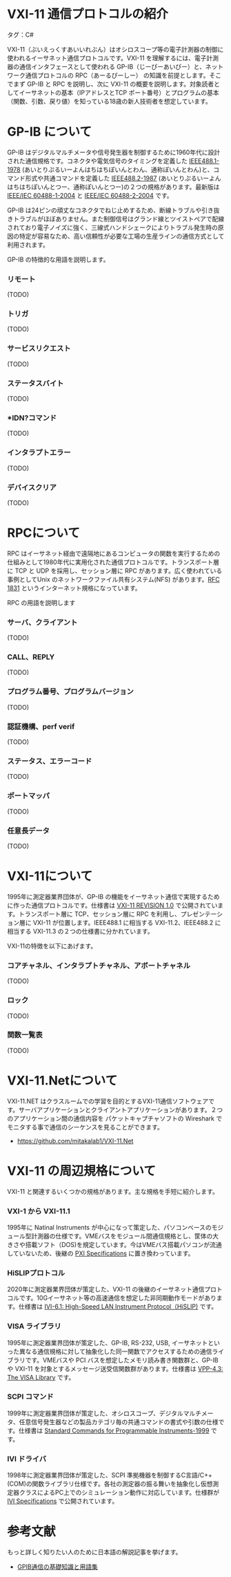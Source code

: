 # VXI-11 通信プロトコルの紹介
タグ：C#

VXI-11（ぶいえっくすあいいれぶん）はオシロスコープ等の電子計測器の制御に使われるイーサネット通信プロトコルです。VXI-11 を理解するには、電子計測器の通信インタフェースとして使われる GP-IB（じーぴーあいびー）と、ネットワーク通信プロトコルの RPC（あーるぴーしー） の知識を前提とします。そこでまず GP-IB と RPC を説明し、次に VXI-11 の概要を説明します。対象読者としてイーサネットの基本（IPアドレスとTCP ポート番号）とプログラムの基本（関数、引数、戻り値）を知っている18歳の新人技術者を想定しています。

# GP-IB について

GP-IB はデジタルマルチメータや信号発生器を制御するために1960年代に設計された通信規格です。コネクタや電気信号のタイミングを定義した [IEEE488.1-1978](https://standards.ieee.org/ieee/488/6465/) (あいとりぷるいーよんはちはちぽいんとわん、通称ぽいんとわん)と、コマンド形式や共通コマンドを定義した [IEEE488.2-1987](https://standards.ieee.org/ieee/488.2/717/) (あいとりぷるいーよんはちはちぽいんとつー、通称ぽいんとつー)の２つの規格があります。最新版は [IEEE/IEC 60488-1-2004](https://standards.ieee.org/ieee/60488-1/3686/) と [IEEE/IEC 60488-2-2004](https://standards.ieee.org/ieee/60488-2/3632/) です。

GP-IB は24ピンの頑丈なコネクタでねじ止めするため、断線トラブルや引き抜きトラブルがほぼありません。また制御信号はグランド線とツイストぺアで配線されており電子ノイズに強く、三線式ハンドシェークによりトラブル発生時の原因の特定が容易なため、高い信頼性が必要な工場の生産ラインの通信方式として利用されます。

GP-IB の特徴的な用語を説明します。

### リモート
(TODO)
### トリガ
(TODO)
### サービスリクエスト
(TODO)
### ステータスバイト
(TODO)
### *IDN?コマンド
(TODO)
### インタラプトエラー
(TODO)
### デバイスクリア
(TODO)

# RPCについて

RPC はイーサネット経由で遠隔地にあるコンピュータの関数を実行するための仕組みとして1980年代に実用化された通信プロトコルです。トランスポート層に TCP と UDP を採用し、セッション層に RPC があります。広く使われている事例としてUnix のネットワークファイル共有システム(NFS) があります。[RFC 1831](https://www.rfc-editor.org/rfc/rfc1831) というインターネット規格になっています。

RPC の用語を説明します
### サーバ、クライアント
(TODO)
### CALL、REPLY
(TODO)
### プログラム番号、プログラムバージョン
(TODO)
### 認証機構、perf verif
(TODO)
### ステータス、エラーコード
(TODO)
### ポートマッパ
(TODO)
### 任意長データ
(TODO)

# VXI-11について

1995年に測定器業界団体が、GP-IB の機能をイーサネット通信で実現するために作った通信プロトコルです。仕様書は [VXI-11 REVISION 1.0](https://www.vxibus.org/specifications.html) で公開されています。トランスポート層に TCP、セッション層に RPC を利用し、プレゼンテーション層に VXI-11 が位置します。IEEE488.1 に相当する VXI-11.2、IEEE488.2 に相当する VXI-11.3 の２つの仕様書に分かれています。

VXI-11の特徴を以下にあげます。

### コアチャネル、インタラプトチャネル、アボートチャネル
(TODO)
### ロック
(TODO)
### 関数一覧表
(TODO)

# VXI-11.Netについて

VXI-11.NET はクラスルームでの学習を目的とするVXI-11通信ソフトウェアです。サーバアプリケーションとクライアントアプリケーションがあります。２つのアプリケーション間の通信内容を パケットキャプチャソフトの Wireshark でモニタする事で通信のシーケンスを見ることができます。
- https://github.com/mitakalab1/VXI-11.Net

# VXI-11 の周辺規格について

VXI-11 と関連するいくつかの規格があります。主な規格を手短に紹介します。

### VXI-1 から VXI-11.1
1995年に Natinal Instruments が中心になって策定した、パソコンベースのモジュール型計測器の仕様です。VMEバスをモジュール間通信規格とし、筐体の大きさや搭載ソフト（DOS)を規定しています。今はVMEバス搭載パソコンが流通していないため、後継の [PXI Specifications](https://www.pxisa.org/) に置き換わっています。 

### HiSLIPプロトコル
2020年に測定器業界団体が策定した、VXI-11 の後継のイーサネット通信プロトコルです。10Gイーサネット等の高速通信を想定した非同期動作モードがあります。仕様書は [IVI-6.1: High-Speed LAN Instrument Protocol（HiSLIP)](https://www.ivifoundation.org/specifications/) です。

### VISA ライブラリ
1995年に測定器業界団体が策定した、GP-IB, RS-232, USB, イーサネットといった異なる通信規格に対して抽象化した同一関数でアクセスするための通信ライブラリです。VMEバスや PCI バスを想定したメモリ読み書き関数群と、GP-IB や VXI-11 を対象とするメッセージ送受信関数群があります。仕様書は [VPP-4.3: The VISA Library](https://www.ivifoundation.org/specifications/) です。

### SCPI コマンド
1999年に測定器業界団体が策定した、オシロスコープ、デジタルマルチメータ、任意信号発生器などの製品カテゴリ毎の共通コマンドの書式や引数の仕様です。仕様書は [Standard Commands for Programmable Instruments-1999](https://www.ivifoundation.org/specifications/) です。

### IVI ドライバ
1998年に測定器業界団体が策定した、SCPI 準拠機器を制御するC言語/C++(COM)の関数ライブラリ仕様です。各社の測定器の振る舞いを抽象化し仮想測定器クラスによるPC上でのシミュレーション動作に対応しています。仕様群が [IVI Specifications](https://www.ivifoundation.org/specifications/) で公開されています。

# 参考文献

もっと詳しく知りたい人のために日本語の解説記事を挙げます。
- [GPIB通信の基礎知識と用語集](https://www.contec.com/jp/support/basic-knowledge/daq-control/gpib-communication/)

